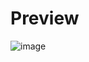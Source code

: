 # Preview
![image](https://github.com/xaviedoanhduy/owl_dashboard/assets/90429015/68b8bc26-af5b-4f8c-bc6e-422822cff88b)
